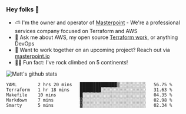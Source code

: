 

### Hey folks 👋

- ⛅️ I'm the owner and operator of [Masterpoint](https://masterpoint.io) - We're a professional services company focused on Terraform and AWS
- 💬 Ask me about AWS, my open source [Terraform work](https://github.com/masterpointio?q=terraform&type=&language=hcl), or anything DevOps
- 🔨 Want to work together on an upcoming project? Reach out via [masterpoint.io](https://masterpoint.io)
- 🧗‍♂️ Fun fact: I've rock climbed on 5 continents! 


![Matt's github stats](https://github-readme-stats.vercel.app/api?username=Gowiem&count_private=true&theme=cobalt&show_icons=true)

<!--START_SECTION:waka-->
```text
YAML        2 hrs 20 mins   ██████████████▒░░░░░░░░░░   56.75 % 
Terraform   1 hr 18 mins    ████████░░░░░░░░░░░░░░░░░   31.63 % 
Makefile    10 mins         █░░░░░░░░░░░░░░░░░░░░░░░░   04.35 % 
Markdown    7 mins          ▓░░░░░░░░░░░░░░░░░░░░░░░░   02.98 % 
Smarty      5 mins          ▓░░░░░░░░░░░░░░░░░░░░░░░░   02.34 % 
```
<!--END_SECTION:waka-->
